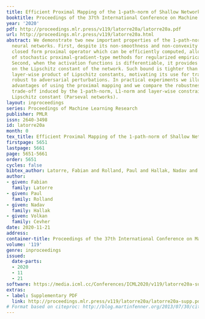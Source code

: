 ```yaml
---
title: Efficient Proximal Mapping of the 1-path-norm of Shallow Networks
booktitle: Proceedings of the 37th International Conference on Machine Learning
year: '2020'
pdf: http://proceedings.mlr.press/v119/latorre20a/latorre20a.pdf
url: http://proceedings.mlr.press/v119/latorre20a.html
abstract: We demonstrate two new important properties of the 1-path-norm of shallow
  neural networks. First, despite its non-smoothness and non-convexity it allows a
  closed form proximal operator which can be efficiently computed, allowing the use
  of stochastic proximal-gradient-type methods for regularized empirical risk minimization.
  Second, when the activation functions is differentiable, it provides an upper bound
  on the Lipschitz constant of the network. Such bound is tighter than the trivial
  layer-wise product of Lipschitz constants, motivating its use for training networks
  robust to adversarial perturbations. In practical experiments we illustrate the
  advantages of using the proximal mapping and we compare the robustness-accuracy
  trade-off induced by the 1-path-norm, L1-norm and layer-wise constraints on the
  Lipschitz constant (Parseval networks).
layout: inproceedings
series: Proceedings of Machine Learning Research
publisher: PMLR
issn: 2640-3498
id: latorre20a
month: 0
tex_title: Efficient Proximal Mapping of the 1-path-norm of Shallow Networks
firstpage: 5651
lastpage: 5661
page: 5651-5661
order: 5651
cycles: false
bibtex_author: Latorre, Fabian and Rolland, Paul and Hallak, Nadav and Cevher, Volkan
author:
- given: Fabian
  family: Latorre
- given: Paul
  family: Rolland
- given: Nadav
  family: Hallak
- given: Volkan
  family: Cevher
date: 2020-11-21
address: 
container-title: Proceedings of the 37th International Conference on Machine Learning
volume: '119'
genre: inproceedings
issued:
  date-parts:
  - 2020
  - 11
  - 21
software: https://media.icml.cc/Conferences/ICML2020/v119/latorre20a-supp.zip
extras:
- label: Supplementary PDF
  link: http://proceedings.mlr.press/v119/latorre20a/latorre20a-supp.pdf
# Format based on citeproc: http://blog.martinfenner.org/2013/07/30/citeproc-yaml-for-bibliographies/
---
```

